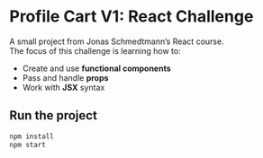 # Profile Cart V1: React Challenge

A small project from Jonas Schmedtmann’s React course.  
The focus of this challenge is learning how to:

- Create and use **functional components**
- Pass and handle **props**
- Work with **JSX** syntax

## Run the project

```bash
npm install
npm start
```
